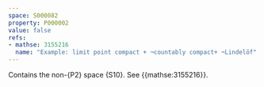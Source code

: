 ```yaml
---
space: S000082
property: P000002
value: false
refs:
- mathse: 3155216
  name: "Example: limit point compact + ¬countably compact+ ¬Lindelöf"
---
```


Contains the non-{P2} space {S10}. See {{mathse:3155216}}.
